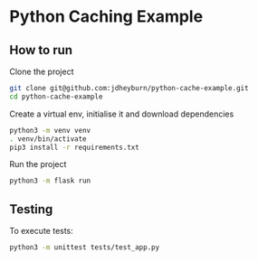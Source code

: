 # Python Caching Example

## How to run

Clone the project

```bash
git clone git@github.com:jdheyburn/python-cache-example.git
cd python-cache-example
```

Create a virtual env, initialise it and download dependencies

```bash
python3 -m venv venv
. venv/bin/activate
pip3 install -r requirements.txt
```

Run the project

```bash
python3 -m flask run
```

## Testing

To execute tests:

```bash
python3 -m unittest tests/test_app.py
```
